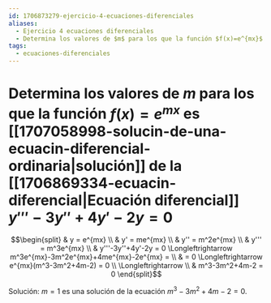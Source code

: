 ```yaml
---
id: 1706873279-ejercicio-4-ecuaciones-diferenciales
aliases:
  - Ejercicio 4 ecuaciones diferenciales
  - Determina los valores de $m$ para los que la función $f(x)=e^{mx}$ es solución de la ecuación diferencial $y'''-3y''+4y'-2y=0$
tags:
  - ecuaciones-diferenciales
---
```


# Determina los valores de $m$ para los que la función $f(x)=e^{mx}$ es [[1707058998-solucin-de-una-ecuacin-diferencial-ordinaria|solución]] de la [[1706869334-ecuacin-diferencial|Ecuación diferencial]] $y'''-3y''+4y'-2y=0$

$$\begin{split}
    & y = e^{mx} \\
    & y' = me^{mx} \\
    & y'' = m^2e^{mx} \\
    & y''' = m^3e^{mx} \\
    & y'''-3y''+4y'-2y = 0 \Longleftrightarrow m^3e^{mx}-3m^2e^{mx}+4me^{mx}-2e^{mx} = \\
    & = 0 \Longleftrightarrow e^{mx}(m^3-3m^2+4m-2) = 0 \\
    \Longleftrightarrow \\
    & m^3-3m^2+4m-2 = 0 
\end{split}$$

Solución: $m=1$ es una solución de la ecuación $m^3-3m^2+4m-2=0$.

